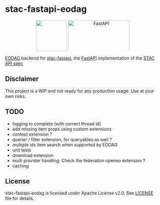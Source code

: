# stac-fastapi-eodag

<p align="center">
  <img src="https://camo.githubusercontent.com/d1ceef80d0bb911c060dce8c6a6ad1a62697ee2bf7b839378a59d15bdc25337f/68747470733a2f2f656f6461672e72656164746865646f63732e696f2f656e2f6c61746573742f5f7374617469632f656f6461675f627963732e706e67" style="vertical-align: middle; max-width: 400px; max-height: 100px;" height=100 />
  <img src="https://fastapi.tiangolo.com/img/logo-margin/logo-teal.png" alt="FastAPI" style="vertical-align: middle; max-width: 400px; max-height: 100px;" width=200 />
</p>


[EODAG](https://github.com/CS-SI/eodag) backend for [stac-fastapi](https://github.com/stac-utils/stac-fastapi), the [FastAPI](https://fastapi.tiangolo.com/) implementation of the [STAC API spec](https://github.com/radiantearth/stac-api-spec)


## Disclaimer

This project is a WIP and not ready for any production usage. Use at your own risks.

## TODO

- logging to complete (with correct thread id)
- add missing item props using custom extensions
- context extension ?
- querier / filter extension, for queryables as well ?
- multiple ids item search when supported by EODAG
- unit tests
- download extension
- multi provider handling. Check the federation openeo extension ?
- caching

## License

stac-fastapi-eodag is licensed under Apache License v2.0.
See [LICENSE](LICENSE) file for details.

